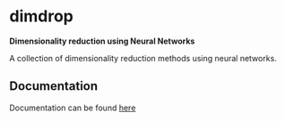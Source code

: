 # dimdrop
**Dimensionality reduction using Neural Networks**

A collection of dimensionality reduction methods using neural networks.

## Documentation
Documentation can be found [here](https://theodedeken.github.io/dimdrop)
